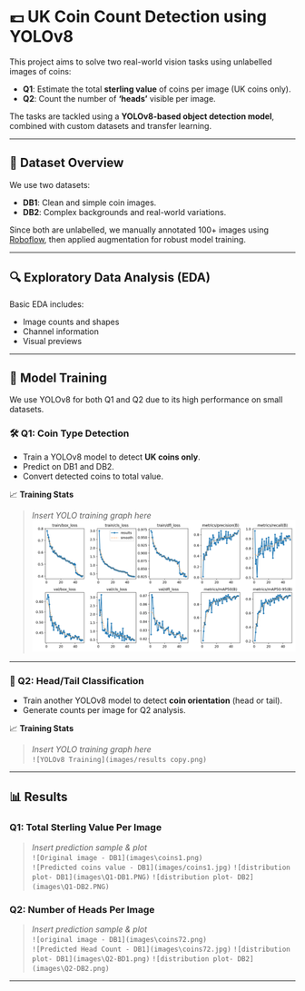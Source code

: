 # 💷 UK Coin Count Detection using YOLOv8

This project aims to solve two real-world vision tasks using unlabelled images of coins:
- **Q1**: Estimate the total **sterling value** of coins per image (UK coins only).
- **Q2**: Count the number of **‘heads’** visible per image.

The tasks are tackled using a **YOLOv8-based object detection model**, combined with custom datasets and transfer learning.

---

## 📂 Dataset Overview

We use two datasets:
- **DB1**: Clean and simple coin images.
- **DB2**: Complex backgrounds and real-world variations.

Since both are unlabelled, we manually annotated 100+ images using [Roboflow](https://roboflow.com), then applied augmentation for robust model training.

---

## 🔍 Exploratory Data Analysis (EDA)

Basic EDA includes:
- Image counts and shapes
- Channel information
- Visual previews

---

## 🚀 Model Training

We use YOLOv8 for both Q1 and Q2 due to its high performance on small datasets.

### 🛠️ Q1: Coin Type Detection
- Train a YOLOv8 model to detect **UK coins only**.
- Predict on DB1 and DB2.
- Convert detected coins to total value.

📈 **Training Stats**  
> _Insert YOLO training graph here_  
> ![YOLOv8 Training](images/results.png)


---

### 🎯 Q2: Head/Tail Classification
- Train another YOLOv8 model to detect **coin orientation** (head or tail).
- Generate counts per image for Q2 analysis.

📈 **Training Stats**  
> _Insert YOLO training graph here_  
> `![YOLOv8 Training](images/results copy.png)`

---

## 📊 Results

### Q1: Total Sterling Value Per Image
> _Insert prediction sample & plot_  
> `![Original image - DB1](images\coins1.png)`  
> `![Predicted coins value - DB1](images/coins1.jpg)`
> `![distribution plot- DB1](images\Q1-DB1.PNG)`
> `![distribution plot- DB2](images\Q1-DB2.PNG)`

### Q2: Number of Heads Per Image
> _Insert prediction sample & plot_  
> `![original image - DB1](images\coins72.png)`  
> `![Predicted Head Count - DB1](images\coins72.jpg)`
> `![distribution plot- DB1](images\Q2-BD1.png)`
> `![distribution plot- DB2](images\Q2-DB2.png)`

---
